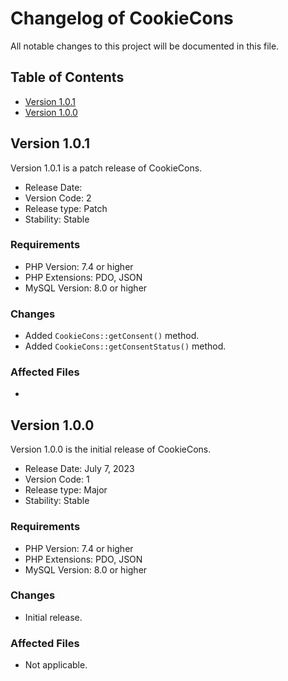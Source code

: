 # Changelog of CookieCons

All notable changes to this project will be documented in this file.

## Table of Contents

- [Version 1.0.1](#version-101)
- [Version 1.0.0](#version-100)

## Version 1.0.1

Version 1.0.1 is a patch release of CookieCons.

- Release Date:
- Version Code: 2
- Release type: Patch
- Stability: Stable

### Requirements

- PHP Version: 7.4 or higher
- PHP Extensions: PDO, JSON
- MySQL Version: 8.0 or higher

### Changes

- Added `CookieCons::getConsent()` method.
- Added `CookieCons::getConsentStatus()` method.

### Affected Files

- 

## Version 1.0.0

Version 1.0.0 is the initial release of CookieCons.

- Release Date: July 7, 2023
- Version Code: 1
- Release type: Major
- Stability: Stable

### Requirements

- PHP Version: 7.4 or higher
- PHP Extensions: PDO, JSON
- MySQL Version: 8.0 or higher

### Changes

- Initial release.

### Affected Files

- Not applicable.